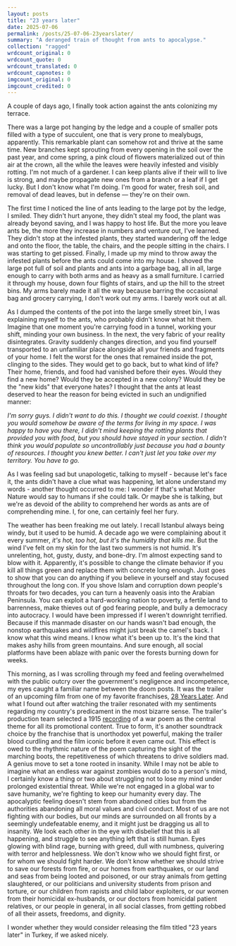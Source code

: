 ```yaml
---
layout: posts
title: "23 years later"
date: 2025-07-06
permalink: /posts/25-07-06-23yearslater/
summary: "A deranged train of thought from ants to apocalypse."
collection: "ragged"
wrdcount_original: 0
wrdcount_quote: 0
wrdcount_translated: 0
wrdcount_capnotes: 0
imgcount_original: 0
imgcount_credited: 0
---
```

A couple of days ago, I finally took action against the ants colonizing my terrace.

There was a large pot hanging by the ledge and a couple of smaller pots filled with a type of succulent, one that is very prone to mealybugs, apparently. This remarkable plant can somehow rot and thrive at the same time. New branches kept sprouting from every opening in the soil over the past year, and come spring, a pink cloud of flowers materialized out of thin air at the crown, all the while the leaves were heavily infested and visibly rotting. I'm not much of a gardener. I can keep plants alive if their will to live is strong, and maybe propagate new ones from a branch or a leaf if I get lucky. But I don't know what I'm doing. I'm good for water, fresh soil, and removal of dead leaves, but in defense — they're on their own.

The first time I noticed the line of ants leading to the large pot by the ledge, I smiled. They didn't hurt anyone, they didn't steal my food, the plant was already beyond saving, and I was happy to host life. But the more you leave ants be, the more they increase in numbers and venture out, I've learned. They didn't stop at the infested plants, they started wandering off the ledge and onto the floor, the table, the chairs, and the people sitting in the chairs. I was starting to get pissed. Finally, I made up my mind to throw away the infested plants before the ants could come into my house. I shoved the large pot full of soil and plants and ants into a garbage bag, all in all, large enough to carry with both arms and as heavy as a small furniture. I carried it through my house, down four flights of stairs, and up the hill to the street bins. My arms barely made it all the way because barring the occasional bag and grocery carrying, I don't work out my arms. I barely work out at all.

As I dumped the contents of the pot into the large smelly street bin, I was explaining myself to the ants, who probably didn't know what hit them. Imagine that one moment you're carrying food in a tunnel, working your shift, minding your own business. In the next, the very fabric of your reality disintegrates. Gravity suddenly changes direction, and you find yourself transported to an unfamiliar place alongside all your friends and fragments of your home. I felt the worst for the ones that remained inside the pot, clinging to the sides. They would get to go back, but to what kind of life? Their home, friends, and food had vanished before their eyes. Would they find a new home? Would they be accepted in a new colony? Would they be the "new kids" that everyone hates? I thought that the ants at least deserved to hear the reason for being evicted in such an undignified manner:

<div class="left-line">
<em>I'm sorry guys. I didn't want to do this. I thought we could coexist. I thought you would somehow be aware of the terms for living in my space. I was happy to have you there, I didn't mind keeping the rotting plants that provided you with food, but you should have stayed in your section. I didn't think you would populate so uncontrollably just because you had a bounty of resources. I thought you knew better. I can't just let you take over my territory. You have to go.</em>
</div>

As I was feeling sad but unapologetic, talking to myself - because let's face it, the ants didn't have a clue what was happening, let alone understand my words - another thought occurred to me: I wonder if that's what Mother Nature would say to humans if she could talk. Or maybe she is talking, but we're as devoid of the ability to comprehend her words as ants are of comprehending mine. I, for one, can certainly feel her fury.

The weather has been freaking me out lately. I recall Istanbul always being windy, but it used to be humid. A decade ago we were complaining about it every summer, *it's hot, too hot, but it's the humidity that kills me*. But the wind I've felt on my skin for the last two summers is not humid. It's unrelenting, hot, gusty, dusty, and bone-dry. I'm almost expecting sand to blow with it. Apparently, it's possible to change the climate behavior if you kill all things green and replace them with concrete long enough. Just goes to show that you can do anything if you believe in yourself and stay focused throughout the long con. If you shove Islam and corruption down people's throats for two decades, you can turn a heavenly oasis into the Arabian Peninsula. You can exploit a hard-working nation to poverty, a fertile land to barrenness, make thieves out of god fearing people, and bully a democracy into autocracy. I would have been impressed if I weren't downright terrified. Because if this manmade disaster on our hands wasn't bad enough, the nonstop earthquakes and wildfires might just break the camel's back. I know what this wind means. I know what it's been up to. It's the kind that makes ashy hills from green mountains. And sure enough, all social platforms have been ablaze with panic over the forests burning down for weeks.

This morning, as I was scrolling through my feed and feeling overwhelmed with the public outcry over the government's negligence and incompetence, my eyes caught a familiar name between the doom posts. It was the trailer of an upcoming film from one of my favorite franchises, [28 Years Later](https://www.imdb.com/title/tt10548174/). And what I found out after watching the trailer resonated with my sentiments regarding my country's predicament in the most bizarre sense. The trailer's production team selected a 1915 [recording](https://youtu.be/RNZ5qylG3qk?si=57FB_6gvuUIc1wxK) of a <span class="annotated" data-note="“Boots” by Rudyard Kipling, first published in The Five Nations, 1903.">war poem</span> as the central theme for all its promotional content. True to form, it's another soundtrack choice by the franchise that is unorthodox yet powerful, making the trailer blood curdling and the film iconic before it even came out. This effect is owed to the rhythmic nature of the poem capturing the sight of the marching boots, the repetitiveness of which threatens to drive soldiers mad. A genius move to set a tone rooted in insanity. While I may not be able to imagine what an endless war against zombies would do to a person's mind, I certainly know a thing or two about struggling not to lose my mind under prolonged existential threat. While we're not engaged in a global war to save humanity, we're fighting to keep our humanity every day. The apocalyptic feeling doesn't stem from abandoned cities but from the authorities abandoning all moral values and civil conduct. Most of us are not fighting with our bodies, but our minds are surrounded on all fronts by a seemingly undefeatable enemy, and it might just be dragging us all to insanity. We look each other in the eye with disbelief that this is all happening, and struggle to see anything left that is still human. Eyes glowing with blind rage, burning with greed, dull with numbness, quivering with terror and helplessness. We don't know who we should fight first, or for whom we should fight harder. We don't know whether we should strive to save our forests from fire, or our homes from earthquakes, or our land and seas from being looted and poisoned, or our stray animals from getting slaughtered, or our politicians and university students from prison and torture, or our children from rapists and child labor exploiters, or our women from their homicidal ex-husbands, or our doctors from homicidal patient relatives, or our people in general, in all social classes, from getting robbed of all their assets, freedoms, and dignity.

I wonder whether they would consider releasing the film titled "23 years later" in Turkey, if we asked nicely.
